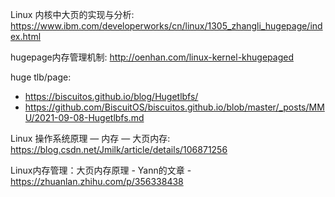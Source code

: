 Linux 内核中大页的实现与分析: https://www.ibm.com/developerworks/cn/linux/1305_zhangli_hugepage/index.html

hugepage内存管理机制: http://oenhan.com/linux-kernel-khugepaged

huge tlb/page:
* https://biscuitos.github.io/blog/Hugetlbfs/
* https://github.com/BiscuitOS/biscuitos.github.io/blob/master/_posts/MMU/2021-09-08-Hugetlbfs.md

Linux 操作系统原理 — 内存 — 大页内存: https://blog.csdn.net/Jmilk/article/details/106871256

Linux内存管理：大页内存原理 - Yann的文章 - https://zhuanlan.zhihu.com/p/356338438

